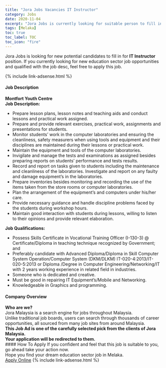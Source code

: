 ```yaml
---
title: "Jora Jobs Vacancies IT Instructor" 
category: Jobs 
date: 2020-11-04 
excerpt: "Jora Jobs is currently looking for suitable person to fill in the IT Instructor which positioned at Melaka" 
tags: [Melaka] 
toc: true 
toc_label: TOC 
toc_icon: "fire" 
--- 
```


<p>Jora Jobs is looking for new potential candidates to fill in for <b>IT Instructor</b> position. If you currently looking for new education sector job opportunities and qualified with the job desc, feel free to apply this job.
</p>{% include link-adsense.html %} 
 <div><div><div><h4>Job Description</h4></div></div><div><div><span><div><div><strong>Montfort Youth Centre</strong></div><div><div><strong>Job Description:</strong></div><ul><li>Prepare lesson plans, lesson notes and teaching aids and conduct lessons and practical work assigned.</li><li>Prepare and provide relevant exercises, practical work, assignments and presentations for students.</li><li>Monitor students&#8217; work in the computer laboratories and ensuring the cleanliness, safety measurers when using tools and equipment and their disciplines are maintained during their lessons or practical work.</li><li>Maintain the equipment and tools of the computer laboratories.</li><li>Invigilate and manage the tests and examinations as assigned besides preparing reports on students&#8217; performance and tests results.</li><li>Record and report on tasks given to students including the maintenance and cleanliness of the laboratories. Investigate and report on any faulty and damage equipment&#8217;s in the laboratories.</li><li>Prepare inventories besides monitoring and recording the use of the items taken from the store rooms or computer laboratories.</li><li>Plan the arrangement of the equipment&#8217;s and computers under his/her care.</li><li>Provide necessary guidance and handle discipline problems faced by the students during workshop hours.</li><li>Maintain good interaction with students during lessons, willing to listen to their opinions and provide relevant elaboration.</li></ul></div><div><div><strong>Job Qualifications:</strong></div><ul><li>Possess Skills Certificate in Vocational Training Officer (I-130-3) @ Certificate/Diploma in teaching technique recognized by Government; and</li><li>Preferably candidate with Advanced Diploma/Diploma in Skill Computer System Operation/Computer System (DKM/DLKM) IT-020-4:2013/IT-020-5:2013 or Diploma /Degree in Computer Engineering/Networking/IT with 2 years working experience in related field in industries.</li><li>Someone who is dedicated and creative.</li><li>Must be good in repairing IT Equipment&#8217;s/Mobile and Networking.</li><li>Knowledgeable in Graphics and programming.</li></ul></div></div></span></div></div></div> 
<div><div><div><h4>Company Overview</h4></div></div><div><div><span><div><div>
<strong>Who are we?</strong></div>
<div>
	Jora Malaysia is a search engine for jobs throughout Malaysia.<br>
	Unlike traditional job boards, users can search through thousands of career opportunities, all sourced from many job sites from around Malaysia.&#160;</div>
<div>
<div>
<strong>This Job Ad is one of the carefully selected pick from the clients of Jora Malaysia.</strong></div>
<div>
<strong>Your application will be redirected to them.</strong></div>
</div></div></span></div></div></div> 
#### How To Apply 
If you confident and feel that this job is suitable to you, go ahead take your action now. <br/> 
Hope you find your dream education sector job in Melaka. <br/> 
<a href="https://www.jobstreet.com.my/en/job/it-instructor-4417521?jobId=jobstreet-my-job-4417521&sectionRank=11&token=0~07f37595-706f-4290-a895-5506a251c850&fr=SRP%20View%20In%20New%20Ta" class="btn btn--info" target="_blank" rel="nofollow noopenner">Apply Online</a> 
{% include link-adsense.html %} 
